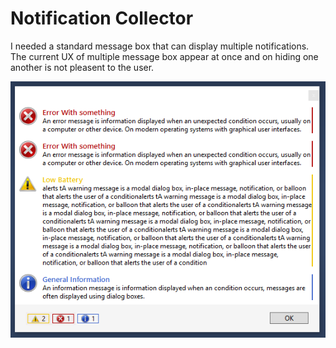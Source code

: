 # Notification Collector
I needed a standard message box that can display multiple notifications.
The current UX of multiple message box appear at once and on hiding one another is not pleasent to the user.

![Screen Shot](CustomMessageBoxScreenshot.PNG)

